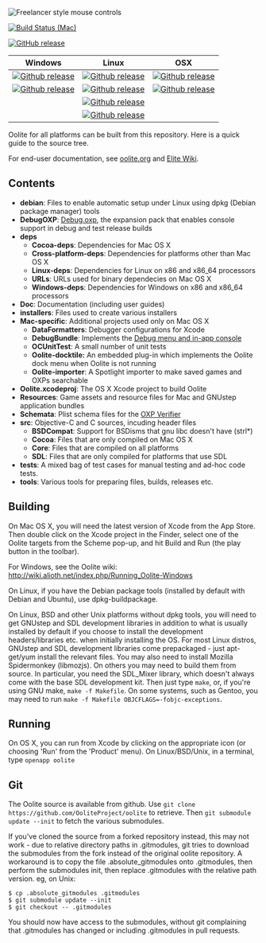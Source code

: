 ![Freelancer style mouse controls](http://quantumg.net/oolite-freelancer-controls-opt1.gif)

[![Build Status (Mac)](https://api.travis-ci.org/OoliteProject/oolite.svg)](https://travis-ci.org/OoliteProject/oolite)

[![GitHub release](https://img.shields.io/github/release/OoliteProject/Oolite.svg)](https://github.com/OoliteProject/Oolite/releases/latest)
     

| Windows             | Linux               | OSX            |
|---------------------|---------------------|----------------|
| [![Github release](https://img.shields.io/github/downloads/OoliteProject/Oolite/latest/Oolite-1.84_x64.exe.svg)](https://github.com/OoliteProject/oolite/releases/latest) | [![Github release](https://img.shields.io/github/downloads/OoliteProject/Oolite/latest/oolite-1.84.linux-x86_64.tgz.svg)](https://github.com/OoliteProject/oolite/releases/latest) | [![Github release](https://img.shields.io/github/downloads/OoliteProject/Oolite/latest/oolite-1.84.zip.svg)](https://github.com/OoliteProject/oolite/releases/latest) |
[![Github release](https://img.shields.io/github/downloads/OoliteProject/Oolite/latest/Oolite-1.84_x86.exe.svg)](https://github.com/OoliteProject/oolite/releases/latest)| [![Github release](https://img.shields.io/github/downloads/OoliteProject/Oolite/latest/oolite-1.84.linux-x86.tgz.svg)](https://github.com/OoliteProject/oolite/releases/latest) | [![Github release](https://img.shields.io/github/downloads/OoliteProject/Oolite/latest/Oolite-1.84-Mac-TestRelease.zip.svg)](https://github.com/OoliteProject/oolite/releases/latest) |
| | [![Github release](https://img.shields.io/github/downloads/OoliteProject/Oolite/latest/oolite-1.84-test.linux-x86_64.tgz.svg)](https://github.com/OoliteProject/oolite/releases/latest) | |
| | [![Github release](https://img.shields.io/github/downloads/OoliteProject/Oolite/latest/oolite-1.84-test.linux-x86.tgz.svg)](https://github.com/OoliteProject/oolite/releases/latest) | |


Oolite for all platforms can be built from this repository. Here is a quick
guide to the source tree.
 
For end-user documentation, see [oolite.org](http://www.oolite.org/) and
[Elite Wiki](http://wiki.alioth.net/index.php/Oolite_Main_Page).

## Contents
- **debian**:  Files to enable automatic setup under Linux using dpkg (Debian package manager) tools
- **DebugOXP**:  [Debug.oxp](http://wiki.alioth.net/index.php/Debug_OXP), the expansion pack that enables console support in debug and test release builds
- **deps**
   - **Cocoa-deps**:  Dependencies for Mac OS X
   - **Cross-platform-deps**:  Dependencies for platforms other than Mac OS X
   - **Linux-deps**:  Dependencies for Linux on x86 and x86_64 processors
   - **URLs**:  URLs used for binary dependecies on Mac OS X
   - **Windows-deps**:  Dependencies for Windows on x86 and x86_64 processors
- **Doc**:  Documentation (including user guides)
- **installers**:  Files used to create various installers
- **Mac-specific**:  Additional projects used only on Mac OS X
   - **DataFormatters**:  Debugger configurations for Xcode
   - **DebugBundle**:  Implements the [Debug menu and in-app console](http://wiki.alioth.net/index.php/Debug_OXP#Mac_OS_X-specific_features)
   - **OCUnitTest**:  A small number of unit tests
   - **Oolite-docktile:**  An embedded plug-in which implements the Oolite dock menu when Oolite is not running
   - **Oolite-importer**:  A Spotlight importer to make saved games and OXPs searchable
- **Oolite.xcodeproj**:  The OS X Xcode project to build Oolite
- **Resources**:  Game assets and resource files for Mac and GNUstep application bundles
- **Schemata**:  Plist schema files for the [OXP Verifier](http://wiki.alioth.net/index.php/OXP_howto#OXP_Verifier)
- **src**:  Objective-C and C sources, incuding header files
   - **BSDCompat**:  Support for BSDisms that gnu libc doesn't have (strl*)
   - **Cocoa**:  Files that are only compiled on Mac OS X
   - **Core**:  Files that are compiled on all platforms
   - **SDL**:  Files that are only compiled for platforms that use SDL
- **tests**:  A mixed bag of test cases for manual testing and ad-hoc code tests.
- **tools**:  Various tools for preparing files, builds, releases etc.

## Building
On Mac OS X, you will need the latest version of Xcode from the App Store.
Then double click on the Xcode project in the Finder, select one of the Oolite
targets from the Scheme pop-up, and hit Build and Run (the play button in the
toolbar).

For Windows, see the Oolite wiki:
http://wiki.alioth.net/index.php/Running_Oolite-Windows

On Linux, if you have the Debian package tools (installed by default with
Debian and Ubuntu), use dpkg-buildpackage.

On Linux, BSD and other Unix platforms without dpkg tools, you will need to
get GNUstep and SDL development libraries in addition to what is usually
installed by default if you choose to install the development
headers/libraries etc. when initially installing the OS. For most Linux
distros, GNUstep and SDL development libraries come prepackaged - just
apt-get/yum install the relevant files. You may also need to install Mozilla
Spidermonkey (libmozjs). On others you may need to build them from source. In
particular, you need the SDL_Mixer library, which doesn't always come with the
base SDL development kit. Then just type `make`, or, if you're using GNU make,
`make -f Makefile`. On some systems, such as Gentoo, you may need to run
`make -f Makefile OBJCFLAGS=-fobjc-exceptions`.

## Running
On OS X, you can run from Xcode by clicking on the appropriate icon
(or choosing 'Run' from the 'Product' menu).
On Linux/BSD/Unix, in a terminal, type `openapp oolite`

## Git
The Oolite source is available from github.
Use `git clone https://github.com/OoliteProject/oolite`
to retrieve. Then `git submodule update --init`
to fetch the various submodules.

If you've cloned the source from a forked repository instead, this may
not work - due to relative directory paths in .gitmodules, git tries
to download the submodules from the fork instead of the original oolite
repository.  A workaround is to copy the file .absolute_gitmodules
onto .gitmodules, then perform the submodules init, then replace
.gitmodules with the relative path version.  eg, on Unix:

```
$ cp .absolute_gitmodules .gitmodules
$ git submodule update --init
$ git checkout -- .gitmodules
```

You should now have access to the submodules, without git complaining
that .gitmodules has changed or including .gitmodules in pull requests.
